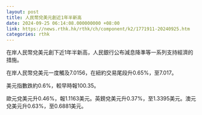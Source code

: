```yaml
---
layout: post
title: 人民幣兌美元創近1年半新高
date: 2024-09-25 06:14:08.000000000 +08:00
link: https://news.rthk.hk/rthk/ch/component/k2/1771911-20240925.htm
categories: rthk
---
```


在岸人民幣兌美元創下近1年半新高，人民銀行公布減息降準等一系列支持經濟的措施。

在岸人民幣兌美元一度觸及7.0156，在紐約交易尾段升0.65%，至7.017。

美元指數跌約0.6%，較早時報100.35。

歐元兌美元升0.46%，報1.1163美元。英鎊兌美元升0.37%，至1.3395美元。澳元兌美元升0.63%，至0.6881美元。
